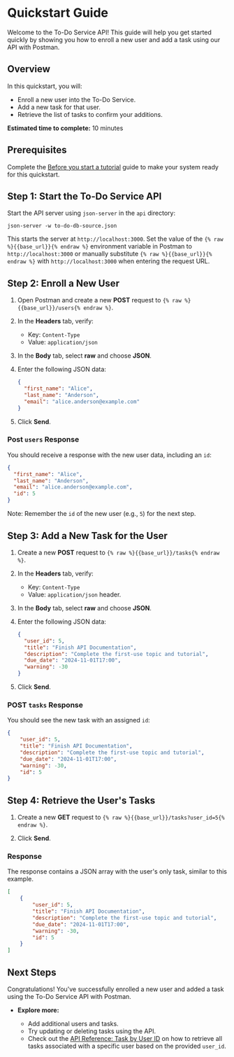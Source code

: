 # Quickstart Guide

Welcome to the To-Do Service API! This guide will help you get started quickly by showing you how to enroll a new user and add a task using our API with Postman.

## Overview

In this quickstart, you will:

- Enroll a new user into the To-Do Service.
- Add a new task for that user.
- Retrieve the list of tasks to confirm your additions.

**Estimated time to complete:** 10 minutes

## Prerequisites

Complete the [Before you start a tutorial](before-you-start-a-tutorial.md) guide to make your system ready for this quickstart.

## Step 1: Start the To-Do Service API

Start the API server using `json-server` in the `api` directory:

```shell
json-server -w to-do-db-source.json
```

This starts the server at `http://localhost:3000`. Set the value of the `{% raw %}{{base_url}}{% endraw %}` environment variable in Postman to `http://localhost:3000` or manually substitute `{% raw %}{{base_url}}{% endraw %}` with `http://localhost:3000` when entering the request URL.

## Step 2: Enroll a New User

1. Open Postman and create a new **POST** request to `{% raw %}{{base_url}}/users{% endraw %}`.

2. In the **Headers** tab, verify:

   - Key: `Content-Type`
   - Value: `application/json`
  
3. In the **Body** tab, select **raw** and choose **JSON**.

4. Enter the following JSON data:

    ```json
    {
      "first_name": "Alice",
      "last_name": "Anderson",
      "email": "alice.anderson@example.com"
    }
    ```

5. Click **Send**.

### Post `users` Response

You should receive a response with the new user data, including an `id`:

```json
{
  "first_name": "Alice",
  "last_name": "Anderson",
  "email": "alice.anderson@example.com",
  "id": 5
}
```

Note: Remember the `id` of the new user (e.g., `5`) for the next step.

## Step 3: Add a New Task for the User

1. Create a new **POST** request to `{% raw %}{{base_url}}/tasks{% endraw %}`.

2. In the **Headers** tab, verify:

   - Key: `Content-Type`
   - Value: `application/json` header.

3. In the **Body** tab, select **raw** and choose **JSON**.

4. Enter the following JSON data:

    ```json
    {
      "user_id": 5,
      "title": "Finish API Documentation",
      "description": "Complete the first-use topic and tutorial",
      "due_date": "2024-11-01T17:00",
      "warning": -30
    }
    ```

5. Click **Send**.

### POST `tasks` Response

You should see the new task with an assigned `id`:

```json
{
    "user_id": 5,
    "title": "Finish API Documentation",
    "description": "Complete the first-use topic and tutorial",
    "due_date": "2024-11-01T17:00",
    "warning": -30,
    "id": 5
}
```

## Step 4: Retrieve the User's Tasks

1. Create a new **GET** request to `{% raw %}{{base_url}}/tasks?user_id=5{% endraw %}`.

2. Click **Send**.

### Response

The response contains a JSON array with the user's only task, similar to this example.

```json
[
    {
        "user_id": 5,
        "title": "Finish API Documentation",
        "description": "Complete the first-use topic and tutorial",
        "due_date": "2024-11-01T17:00",
        "warning": -30,
        "id": 5
    }
]
```

## Next Steps

Congratulations! You've successfully enrolled a new user and added a task using the To-Do Service API with Postman.

- **Explore more:**

    - Add additional users and tasks.
    - Try updating or deleting tasks using the API.
    - Check out the [API Reference: Task by User ID](api/tasks-get-tasks-by-user_id_david.md) on how to retrieve all tasks associated with a specific user based on the provided `user_id`.
